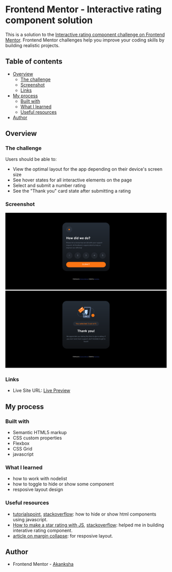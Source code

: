 # Frontend Mentor - Interactive rating component solution

This is a solution to the [Interactive rating component challenge on Frontend Mentor](https://www.frontendmentor.io/challenges/interactive-rating-component-koxpeBUmI). Frontend Mentor challenges help you improve your coding skills by building realistic projects. 

## Table of contents

- [Overview](#overview)
  - [The challenge](#the-challenge)
  - [Screenshot](#screenshot)
  - [Links](#links)
- [My process](#my-process)
  - [Built with](#built-with)
  - [What I learned](#what-i-learned)
  - [Useful resources](#useful-resources)
- [Author](#author)

## Overview

### The challenge

Users should be able to:

- View the optimal layout for the app depending on their device's screen size
- See hover states for all interactive elements on the page
- Select and submit a number rating
- See the "Thank you" card state after submitting a rating

### Screenshot

![](./screenshot-rate.png)
![](./screenshot-tq.png)



### Links

- Live Site URL: [Live Preview](https://akanksha493.github.io/FrontendMentor-challenges/interactive-rating-component-main/)

## My process

### Built with

- Semantic HTML5 markup
- CSS custom properties
- Flexbox
- CSS Grid
- javascript

### What I learned
- how to work with nodelist
- how to toggle to hide or show some component
- resposive layout design

### Useful resources

- [tutorialspoint](https://www.tutorialspoint.com/How-to-hide-HTML-element-with-JavaScript), [stackoverflow](https://stackoverflow.com/questions/6242976/javascript-hide-show-element): how to hide or show html components using javascript.
- [How to make a star rating with JS](https://dev.to/leonardoschmittk/how-to-make-a-star-rating-with-js-36d3), [stackoverflow](https://stackoverflow.com/questions/70125098/get-only-the-first-6-elements-from-queryselectorall): helped me in building interative rating component.
- [article on margin collapse](https://www.joshwcomeau.com/css/rules-of-margin-collapse/): for resposive layout.


## Author

- Frontend Mentor - [Akanksha](https://www.frontendmentor.io/profile/akanksha493)
